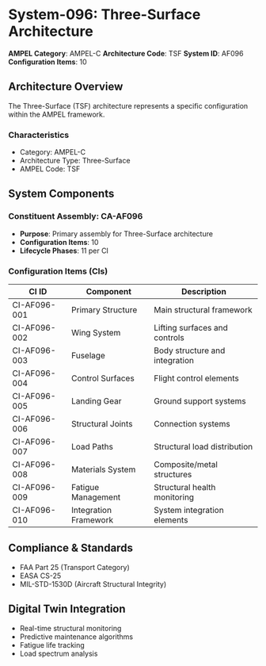 # System-096: Three-Surface Architecture

**AMPEL Category**: AMPEL-C
**Architecture Code**: TSF
**System ID**: AF096
**Configuration Items**: 10

## Architecture Overview

The Three-Surface (TSF) architecture represents a specific configuration within the AMPEL framework.

### Characteristics
- Category: AMPEL-C
- Architecture Type: Three-Surface
- AMPEL Code: TSF

## System Components

### Constituent Assembly: CA-AF096
- **Purpose**: Primary assembly for Three-Surface architecture
- **Configuration Items**: 10
- **Lifecycle Phases**: 11 per CI

### Configuration Items (CIs)

| CI ID | Component | Description |
|-------|-----------|-------------|
| CI-AF096-001 | Primary Structure | Main structural framework |
| CI-AF096-002 | Wing System | Lifting surfaces and controls |
| CI-AF096-003 | Fuselage | Body structure and integration |
| CI-AF096-004 | Control Surfaces | Flight control elements |
| CI-AF096-005 | Landing Gear | Ground support systems |
| CI-AF096-006 | Structural Joints | Connection systems |
| CI-AF096-007 | Load Paths | Structural load distribution |
| CI-AF096-008 | Materials System | Composite/metal structures |
| CI-AF096-009 | Fatigue Management | Structural health monitoring |
| CI-AF096-010 | Integration Framework | System integration elements |

## Compliance & Standards
- FAA Part 25 (Transport Category)
- EASA CS-25
- MIL-STD-1530D (Aircraft Structural Integrity)

## Digital Twin Integration
- Real-time structural monitoring
- Predictive maintenance algorithms
- Fatigue life tracking
- Load spectrum analysis
